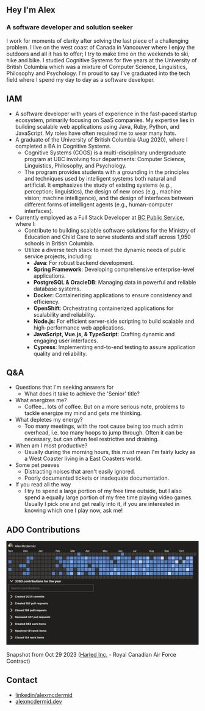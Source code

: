 ## Hey I'm Alex
### A software developer and solution seeker
I work for moments of clarity after solving the last piece of a challenging problem. I live on the west coast of Canada in Vancouver where I enjoy the outdoors and all it has to offer; I try to make time on the weekends to ski, hike and bike. I studied Cognitive Systems for five years at the University of British Columbia which was a mixture of Computer Science, Linguistics, Philosophy and Psychology. I'm proud to say I've graduated into the tech field where I spend my day to day as a software developer. 

## IAM
- A software developer with years of experience in the fast-paced startup ecosystem, primarily focusing on SaaS companies. My expertise lies in building scalable web applications using Java, Ruby, Python, and JavaScript. My roles have often required me to wear many hats.
- A graduate of the University of British Columbia (Aug 2020), where I completed a BA in Cognitive Systems.
  - Cognitive Systems (COGS) is a multi-disciplinary undergraduate program at UBC involving four departments: Computer Science, Linguistics, Philosophy, and Psychology.
  - The program provides students with a grounding in the principles and techniques used by intelligent systems both natural and artificial. It emphasizes the study of existing systems (e.g., perception; linguistics), the design of new ones (e.g., machine vision; machine intelligence), and the design of interfaces between different forms of intelligent agents (e.g., human-computer interfaces).
- Currently employed as a Full Stack Developer at [BC Public Service](https://www.linkedin.com/company/bc-public-service/), where I:
  - Contribute to building scalable software solutions for the Ministry of Education and Child Care to serve students and staff across 1,950 schools in British Columbia.
  - Utilize a diverse tech stack to meet the dynamic needs of public service projects, including:
    - **Java**: For robust backend development.
    - **Spring Framework**: Developing comprehensive enterprise-level applications.
    - **PostgreSQL & OracleDB**: Managing data in powerful and reliable database systems.
    - **Docker**: Containerizing applications to ensure consistency and efficiency.
    - **OpenShift**: Orchestrating containerized applications for scalability and reliability.
    - **Node.js**: For efficient server-side scripting to build scalable and high-performance web applications.
    - **JavaScript, Vue.js, & TypeScript**: Crafting dynamic and engaging user interfaces.
    - **Cypress**: Implementing end-to-end testing to assure application quality and reliability.

## Q&A
- Questions that I'm seeking answers for
    - What does it take to achieve the 'Senior' title?
- What energizes me?
    - Coffee... lots of coffee. But on a more serious note, problems to tackle energize my mind and gets me thinking.
- What depletes my energy?
    - Too many meetings, with the root cause being too much admin overhead, i.e. too many hoops to jump through. Often it can be necessary, but can often feel restrictive and draining.
- When am I most productive?
    - Usually during the morning hours, this must mean I'm fairly lucky as a West Coaster living in a East Coasters world.
- Some pet peeves
    - Distracting noises that aren't easily ignored.
    - Poorly documented tickets or inadequate documentation.
- If you read all the way
    - I try to spend a large portion of my free time outside, but I also spend a equally large portion of my free time playing video games. Usually I pick one and get really into it, if you are interested in knowing which one I play now, ask me!

## ADO Contributions
![ADO Contributions](https://github.com/alexmcdermid/alexmcdermid/blob/main/ADOContributionsOct29.png?raw=true)

Snapshot from Oct 29 2023 ([Harled Inc.](https://www.harled.ca/) - Royal Canadian Air Force Contract)

## Contact
- [linkedin/alexmcdermid](https://www.linkedin.com/in/alexmcdermid/)
- [alexmcdermid.dev](https://www.alexmcdermid.dev/)
